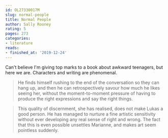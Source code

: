 ```yaml
---
id: OL27330017M
slug: normal-people
title: Normal People
author: Sally Rooney
rating: 5
pages: 273
categories:
- literature
reads:
- finished_at: '2019-12-24'
---
```

Can't believe I'm giving top marks to a book about awkward teenagers, but here we are. Characters and writing are phenomenal.


> He finds himself rushing to the end of the conversation so they can hang up, and then he can retrospectively savour how much he likes seeing her, without the moment-to-moment pressure of having to produce the right expressions and say the right things.


> This quality of discernment, she has realised, does not make Lukas a good person. He has managed to nurture a fine artistic sensitivity without ever developing any real sense of right and wrong. The fact that this is even possible unsettles Marianne, and makes art seem pointless suddenly.


